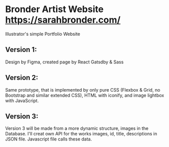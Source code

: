 # Bronder Artist Website  https://sarahbronder.com/
Illustrator's simple Portfolio Website 


## Version 1:
Design by Figma, created page by React Gatsdby & Sass 

## Version 2:
Same prototype, that is implemented by only pure CSS (Flexbox & Grid, no Bootstrap and similar extended CSS), HTML with iconify, and image lightbox with JavaScript.

## Version 3:
Version 3 will be made from a more dynamic structure, images in the Database. I'll creat own API for the works images, id, title, descriptions in JSON file. Javascript file calls these data.   
